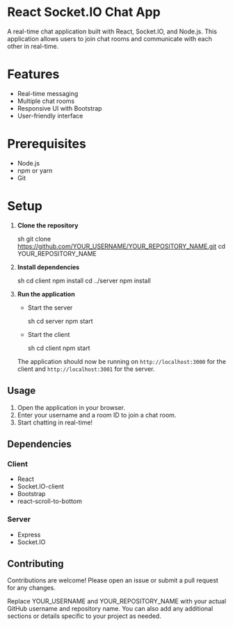 
# React Socket.IO Chat App

A real-time chat application built with React, Socket.IO, and Node.js. This application allows users to join chat rooms and communicate with each other in real-time.

# Features

- Real-time messaging
- Multiple chat rooms
- Responsive UI with Bootstrap
- User-friendly interface

# Prerequisites

- Node.js
- npm or yarn
- Git

# Setup

1. **Clone the repository**

   sh
   git clone https://github.com/YOUR_USERNAME/YOUR_REPOSITORY_NAME.git
   cd YOUR_REPOSITORY_NAME
   

2. **Install dependencies**

   sh
   cd client
   npm install
   cd ../server
   npm install
   

3. **Run the application**

   - Start the server

     sh
     cd server
     npm start
     

   - Start the client

     sh
     cd client
     npm start
     

   The application should now be running on `http://localhost:3000` for the client and `http://localhost:3001` for the server.

## Usage

1. Open the application in your browser.
2. Enter your username and a room ID to join a chat room.
3. Start chatting in real-time!

## Dependencies

### Client

- React
- Socket.IO-client
- Bootstrap
- react-scroll-to-bottom

### Server

- Express
- Socket.IO

## Contributing

Contributions are welcome! Please open an issue or submit a pull request for any changes.




Replace YOUR_USERNAME and YOUR_REPOSITORY_NAME with your actual GitHub username and repository name. You can also add any additional sections or details specific to your project as needed.
